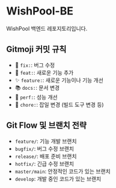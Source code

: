 # WishPool-BE
WishPool 백엔드 레포지토리입니다.

## Gitmoji 커밋 규칙

- 🐛 `fix:`: 버그 수정
- 🎉 `feat:`: 새로운 기능 추가
- ✨ `feature:`: 새로운 기능이나 기능 개선
- 📚 `docs:`: 문서 변경
- 🚀 `perf:`: 성능 개선
- 🔧 `chore:`: 잡일 변경 (빌드 도구 변경 등)

## Git Flow 및 브랜치 전략

- `feature/`: 기능 개발 브랜치
- `bugfix/`: 버그 수정 브랜치
- `release/`: 배포 준비 브랜치
- `hotfix/`: 긴급 수정 브랜치
- `master/main`: 안정적인 코드가 있는 브랜치
- `develop`: 개발 중인 코드가 있는 브랜치
